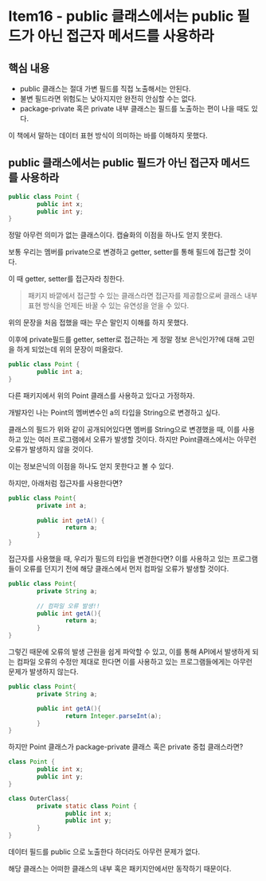 # Item16 - public 클래스에서는 public 필드가 아닌 접근자 메서드를 사용하라

## 핵심 내용

- public 클래스는 절대 가변 필드를 직접 노출해서는 안된다.
- 불변 필드라면 위험도는 낮아지지만 완전히 안심할 수는 없다.
- package-private 혹은 private 내부 클래스는 필드를 노출하는 편이 나을 때도 있다.

이 책에서 말하는 데이터 표현 방식이 의미하는 바를 이해하지 못했다.

## public 클래스에서는 public 필드가 아닌 접근자 메서드를 사용하라

```java
public class Point {
		public int x;
		public int y;
}
```

정말 아무런 의미가 없는 클래스이다. 캡슐화의 이점을 하나도 얻지 못한다.

보통 우리는 멤버를 private으로 변경하고 getter, setter를 통해 필드에 접근할 것이다.

이 때 getter, setter를 접근자라 칭한다.

> 패키지 바깥에서 접근할 수 있는 클래스라면 접근자를 제공함으로써 클래스 내부 표현 방식을 언제든 바꿀 수 있는 유연성을 얻을 수 있다.
>

위의 문장을 처음 접했을 때는 무슨 말인지 이해를 하지 못했다.

이후에 private필드를 getter, setter로 접근하는 게 정말 정보 은닉인가?에 대해 고민을 하게 되었는데 위의 문장이 떠올랐다.

```java
public class Point {
		public int a;
}
```

다른 패키지에서 위의 Point 클래스를 사용하고 있다고 가정하자.

개발자인 나는 Point의 멤버변수인 a의 타입을 String으로 변경하고 싶다.

클래스의 필드가 위와 같이 공개되어있다면 멤버를 String으로 변경했을 때, 이를 사용하고 있는 여러 프로그램에서 오류가 발생할 것이다. 하지만 Point클래스에서는 아무런 오류가 발생하지 않을 것이다.

이는 정보은닉의 이점을 하나도 얻지 못한다고 볼 수 있다.

하지만, 아래처럼 접근자를 사용한다면?

```java
public class Point{
		private int a;
		
		public int getA() {
				return a;
		}
}
```

접근자를 사용했을 때, 우리가 필드의 타입을 변경한다면? 이를 사용하고 있는 프로그램들이 오류를 던지기 전에 해당 클래스에서 먼저 컴파일 오류가 발생할 것이다.

```java
public class Point{
		private String a;
		
		// 컴파일 오류 발생!!
		public int getA(){
				return a;
		}
}
```

그렇긴 때문에 오류의 발생 근원을 쉽게 파악할 수 있고, 이를 통해 API에서 발생하게 되는 컴파일 오류의 수정만 제대로 한다면 이를 사용하고 있는 프로그램들에게는 아무런 문제가 발생하지 않는다.

```java
public class Point{
		private String a;

		public int getA(){
				return Integer.parseInt(a);
		}
}
```

하지만 Point 클래스가 package-private 클래스 혹은 private 중첩 클래스라면?

```java
class Point {
		public int x;
		public int y;
}

class OuterClass{
		private static class Point {
				public int x;
				public int y;
		}
}
```

데이터 필드를 public 으로 노출한다 하더라도 아무런 문제가 없다.

해당 클래스는 어떠한 클래스의 내부 혹은 패키지안에서만 동작하기 때문이다.